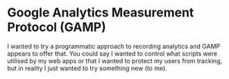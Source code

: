 # Google Analytics Measurement Protocol (GAMP)
I wanted to try a programmatic approach to recording analytics and GAMP appears to offer that. You could say I wanted to control what scripts were utilised by my web apps or that I wanted to protect my users from tracking, but in reality I just wanted to try something new (to me).